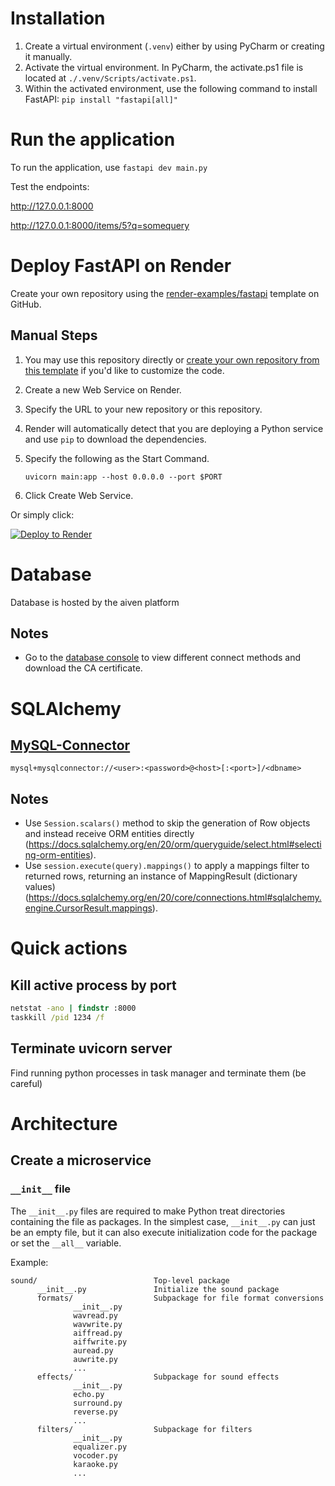 # Installation

1. Create a virtual environment (`.venv`) either by using PyCharm or creating it manually.
2. Activate the virtual environment. In PyCharm, the activate.ps1 file is located at `./.venv/Scripts/activate.ps1`.
3. Within the activated environment, use the following command to install FastAPI: `pip install "fastapi[all]"`

# Run the application

To run the application, use `fastapi dev main.py`

Test the endpoints:

http://127.0.0.1:8000

http://127.0.0.1:8000/items/5?q=somequery

# Deploy FastAPI on Render

Create your own repository using the [render-examples/fastapi](https://github.com/new?template_name=fastapi&template_owner=render-examples) template on GitHub.

## Manual Steps

1. You may use this repository directly or [create your own repository from this template](https://github.com/render-examples/fastapi/generate) if you'd like to customize the code.
2. Create a new Web Service on Render.
3. Specify the URL to your new repository or this repository.
4. Render will automatically detect that you are deploying a Python service and use `pip` to download the dependencies.
5. Specify the following as the Start Command.

    ```shell
    uvicorn main:app --host 0.0.0.0 --port $PORT
    ```

6. Click Create Web Service.

Or simply click:

[![Deploy to Render](https://render.com/images/deploy-to-render-button.svg)](https://render.com/deploy?repo=https://github.com/render-examples/fastapi)

# Database
Database is hosted by the aiven platform

## Notes

- Go to the [database console](https://console.aiven.io/) to view different connect methods and download the CA certificate.

# SQLAlchemy

## [MySQL-Connector](https://docs.sqlalchemy.org/en/20/dialects/mysql.html#module-sqlalchemy.dialects.mysql.mysqlconnector)
`mysql+mysqlconnector://<user>:<password>@<host>[:<port>]/<dbname>
`

## Notes

- Use `Session.scalars()` method to skip the generation of Row objects and instead receive ORM entities directly (https://docs.sqlalchemy.org/en/20/orm/queryguide/select.html#selecting-orm-entities).
- Use `session.execute(query).mappings()` to apply a mappings filter to returned rows, returning an instance of MappingResult (dictionary values) (https://docs.sqlalchemy.org/en/20/core/connections.html#sqlalchemy.engine.CursorResult.mappings).

# Quick actions

## Kill active process by port

```cmd
netstat -ano | findstr :8000
taskkill /pid 1234 /f
```

## Terminate uvicorn server

Find running python processes in task manager and terminate them (be careful)

# Architecture

## Create a microservice

### `__init__` file

The `__init__.py` files are required to make Python treat directories containing the file as packages. In the simplest case, `__init__.py` can just be an empty file, but it can also execute initialization code for the package or set the `__all__` variable.

Example:

```
sound/                          Top-level package
      __init__.py               Initialize the sound package
      formats/                  Subpackage for file format conversions
              __init__.py
              wavread.py
              wavwrite.py
              aiffread.py
              aiffwrite.py
              auread.py
              auwrite.py
              ...
      effects/                  Subpackage for sound effects
              __init__.py
              echo.py
              surround.py
              reverse.py
              ...
      filters/                  Subpackage for filters
              __init__.py
              equalizer.py
              vocoder.py
              karaoke.py
              ...
```

